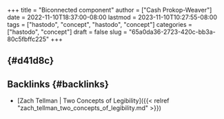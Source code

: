 +++
title = "Biconnected component"
author = ["Cash Prokop-Weaver"]
date = 2022-11-10T18:37:00-08:00
lastmod = 2023-11-10T10:27:55-08:00
tags = ["hastodo", "concept", "hastodo", "concept"]
categories = ["hastodo", "concept"]
draft = false
slug = "65a0da36-2723-420c-bb3a-80c5fbffc225"
+++

##  {#d41d8c}


## Backlinks {#backlinks}

-   [Zach Tellman | Two Concepts of Legibility]({{< relref "zach_tellman_two_concepts_of_legibility.md" >}})
